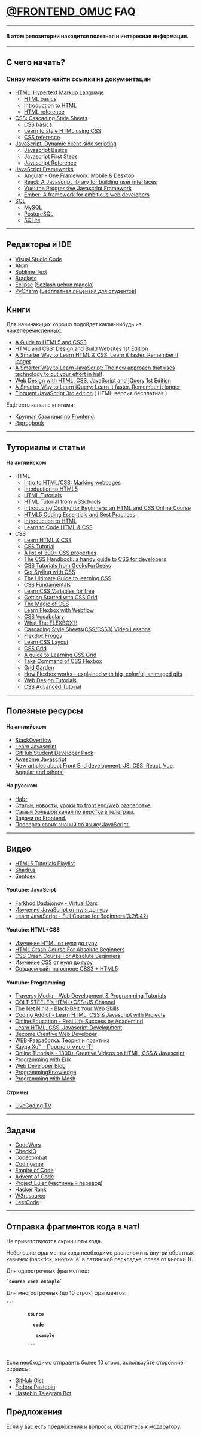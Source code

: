 <div>
    <h1><a href="https://t.me/FullStack_OMUC">@FRONTEND_OMUC</a> FAQ </h1>
<hr>
    <h4>В этом репозитории находится полезная и интересная информация.</h4>
</div>
<hr>
<div>
    <h2>С чего начать?</h2>
    <h3>Cнизу можете найти ссылки на документации</h3>
    <ul>
        <li><a href = "https://developer.mozilla.org/en-US/docs/Web/HTML" >HTML: Hypertext Markup Language</a>
            <ul>
                <li><a href = "https://developer.mozilla.org/en-US/docs/Learn/Getting_started_with_the_web/HTML_basics">HTML basics</a></li>
                <li><a href = "https://developer.mozilla.org/en-US/docs/Learn/HTML/Introduction_to_HTML">Introduction to HTML</a></li>
                <li><a href = "https://developer.mozilla.org/en-US/docs/Web/HTML/Reference">HTML reference</a></li>
            </ul>
        </li>
        <li><a href = "https://developer.mozilla.org/en-US/docs/Web/CSS" >CSS: Cascading Style Sheets</a>
            <ul>
                <li><a href = "https://developer.mozilla.org/en-US/docs/Learn/Getting_started_with_the_web/CSS_basics">CSS basics</a></li>
                <li><a href = "https://developer.mozilla.org/en-US/docs/Learn/CSS">Learn to style HTML using CSS</a></li>
                <li><a href = "https://developer.mozilla.org/en-US/docs/Web/CSS/Reference">CSS reference</a></li>
            </ul>
        </li>
        <li><a href = "https://developer.mozilla.org/en-US/docs/Web/JavaScript">JavaScript: Dynamic client-side scripting</a>
        <ul>
            <li><a href = "https://developer.mozilla.org/en-US/docs/Learn/Getting_started_with_the_web/JavaScript_basics">Javascript Basics</a></li>
            <li><a href = "https://developer.mozilla.org/en-US/docs/Learn/JavaScript/First_steps">Javascript First Steps</a></li>
            <li><a href = "https://developer.mozilla.org/en-US/docs/Web/JavaScript/Reference">Javascript Reference</a></li>
        </ul>
        </li>        
        <li><a href ="#">JavaScript Frameworks</a>
        <ul>
            <li><a href = "https://angular.io/docs">Angular - One Framework: Mobile & Desktop</a></li>
            <li><a href = "https://reactjs.org/">React: A Javascript library for building user interfaces</a></li>
            <li><a href = "https://vuejs.org/">Vue: the Progressive Javascript Framework</a></li>
            <li><a href = "https://emberjs.com/">Ember: A framework for ambitious web developers</a></li>
        </ul>
        </li>        
        <li><a href = "https://uz.wikipedia.org/wiki/SQL">SQL</a>
            <ul>
                <li><a href = "https://dev.mysql.com/doc/">MySQL</a></li>
                <li><a href = "https://www.postgresql.org/docs/">PostgreSQL</a></li>
                <li><a href = "https://www.sqlite.org/docs.html">SQLite</a></li>
            </ul>
        </li>
    </ul>
</div>
<hr>
<div>
    <h2>Редакторы и IDE</h2>
    <ul>        
        <li><a href="https://code.visualstudio.com/docs/languages/python">Visual Studio Code</a></li>
        <li><a href="https://atom.io/">Atom</a></li>
        <li><a href="https://www.sublimetext.com/3">Sublime Text</a></li>
        <li><a href="http://brackets.io/">Brackets</a></li>
        <li><a href="https://www.eclipse.org/downloads/">Eclipse</a> (<a href="https://habr.com/ru/post/167559/">Sozlash uchun maqola</a>) </li>
        <li><a href="https://www.jetbrains.com/pycharm/">PyCharm</a> (<a href = "https://jetbrains.ru/students/classroom-licenses/free-classroom-licenses/">Бесплатная лицензия для студентов</a>)</li>
    </ul>
</div>

<div>
    <h2>Книги</h2>
    <p>Для начинающих хорошо подойдет какая-нибудь из нижеперечисленных:</p>
    <ul>
        <li><a href = "https://html5hive.org/free-ebook-a-guide-to-html5-and-css3/">A Guide to HTML5 and CSS3</a></li>
        <li><a href = "https://www.amazon.com/HTML-CSS-Design-Build-Websites/dp/1118008189/ref=dp_rm_title_0">HTML and CSS: Design and Build Websites 1st Edition</a></li>
        <li><a href = "https://www.amazon.com/Smarter-Way-Learn-HTML-CSS-ebook/dp/B00ULX5FT2/ref=sr_1_1?crid=2ZHJLTA1IJ9EK&dchild=1&keywords=a+smarter+way+to+learn+html+%26+css&qid=1586980056&s=books&sprefix=smarter+way+to+%2Cstripbooks-intl-ship%2C317&sr=1-1">A Smarter Way to Learn HTML & CSS: Learn it faster. Remember it longer</a></li>
        <li><a href = "https://www.amazon.com/gp/product/B00H1W9I6C?notRedirectToSDP=1&ref_=dbs_mng_calw_0&storeType=ebooks">A Smarter Way to Learn JavaScript: The new approach that uses technology to cut your effort in half</a></li>
        <li><a href ="https://www.amazon.com/Web-Design-HTML-JavaScript-jQuery/dp/1118907442/ref=dp_rm_title_0">Web Design with HTML, CSS, JavaScript and jQuery 1st Edition</a></li>
        <li><a href ="https://www.amazon.com/gp/product/B01BN088MM?notRedirectToSDP=1&ref_=dbs_mng_calw_2&storeType=ebooks" >A Smarter Way to Learn jQuery: Learn it faster. Remember it longer</li>
        <li><a href ="https://eloquentjavascript.net/" >Eloquent JavaScript
3rd edition</a> ( HTML-версия бесплатная )</li>
    </ul>
    <p>Ещё есть канал с книгами:</p>
    <ul>
        <li><a href = "https://t.me/frontend_textbooks">Крупная база книг по Frontend.
</a></li>
        <li><a href = "https://t.me/progbook">@progbook</a></li>        
    </ul>
</div>
<hr>
<div>
    <h2>Туториалы и статьи</h2>
    <h4>На английском</h4>
    <ul>
        <li><a>HTML</a>
            <ul>
                <li><a href = "https://www.khanacademy.org/computing/computer-programming/html-css?ref=hackr.io">Intro to HTML/CSS: Marking webpages</a></li>
                <li><a href = "https://www.coursera.org/learn/html">Intoduction to HTML5</a></li>
                <li><a href = "https://htmldog.com/guides/html/?ref=hackr.io">HTML Tutorials</a></li>
                <li><a href = "https://www.w3schools.com/HTML/?ref=hackr.io">HTML Tutorial from w3Schools</a></li>
                <li><a href = "https://www.bitdegree.org/course/coding-for-beginners-space-doggos?ref=hackr.io">Introducing Coding for Beginners: an HTML and CSS Online Course</a></li>
                <li><a href = "https://www.edx.org/course/html5-coding-essentials-and-best-practices">HTML5 Coding Essentials and Best Practices</a></li>
                <li><a href = "https://www.codecademy.com/learn/learn-html?coursePageWithSignup=true">Introduction to HTML</a></li>        
                <li><a href = "https://learn.shayhowe.com/html-css/?ref=hackr.io">Learn to Code HTML & CSS</a></li>
            </ul>
        </li>        
        <li><a>CSS</a>
            <ul>
                <li><a href = "https://www.kirupa.com/html5/learn_html_css.htm?ref=hackr.io">Learn HTML & CSS</a></li>
                <li><a href = "https://www.tutorialrepublic.com/css-tutorial/?ref=hackr.io">CSS Tutorial</a></li>
                <li><a href = "https://www.web4college.com/css-play/index.php?ref=hackr.io">A list of 300+ CSS properties</a></li>
                <li><a href = "https://www.freecodecamp.org/news/the-css-handbook-a-handy-guide-to-css-for-developers-b56695917d11/?ref=hackr.io">The CSS Handbook: a handy guide to CSS for developers</a></li>
                <li><a href = "https://www.geeksforgeeks.org/css-centering-elements/">CSS Tutorials from GeeksForGeeks</a></li>
                <li><a href = "https://sabe.io/classes/css?ref=hackr.io">Get Styling with CSS</a></li>
                <li><a href = "https://zendev.com/ultimate-guide-to-learning-css.html?ref=hackr.io">The Ultimate Guide to learning CSS</a></li>
                <li><a href = "https://www.sololearn.com/Course/CSS?ref=hackr.io">CSS Fundamentals</a></li>
                <li><a href = "https://scrimba.com/g/gcssvariables?ref=hackr.io">Learn CSS Variables for free</a></li>
                <li><a href = "https://css-tricks.com/getting-started-css-grid/?ref=hackr.io">Getting Started with CSS Grid</a></li>
                <li><a href = "https://adamschwartz.co/magic-of-css/?ref=hackr.io">The Magic of CSS</a></li>
                <li><a href = "https://preview.webflow.com/preview/flexbox-game?preview=d1a26b027c4803817087a91c651e321f&m=1">Learn Flexbox with Webflow</a></li>
                <li><a href = "http://apps.workflower.fi/vocabs/css/en?ref=hackr.io#attribute-selector">CSS Vocabulary</a></li>
                <li><a href = "https://flexbox.io/?ref=hackr.io">What The FLEXBOX?!</a></li>
                <li><a href = "http://mrbool.com/course/cascading-style-sheets-css-css3/365?ref=hackr.io">Cascading Style Sheets(CSS/CSS3) Video Lessons</a></li>
                <li><a href = "http://flexboxfroggy.com/?ref=hackr.io">FlexBox Froggy</a></li>
                <li><a href = "http://learnlayout.com/?ref=hackr.io">Learn CSS Layout</a></li>
                <li><a href = "https://cssgrid.io/?ref=hackr.io">CSS Grid</a></li>
                <li><a href = "https://learncssgrid.com/?ref=hackr.io#grid-gaps">A guide to Learning CSS Grid</a></li>
                <li><a href = "https://bootstrapcreative.com/flexbox-tutorial/?ref=hackr.io">Take Command of CSS Flexbox</a></li>
                <li><a href = "http://cssgridgarden.com/?ref=hackr.io">Grid Garden</a></li>
                <li><a href = "https://www.freecodecamp.org/news/an-animated-guide-to-flexbox-d280cf6afc35/?ref=hackr.io">How Flexbox works - explained with big, colorful, animaged gifs</a></li>
                <li><a href = "https://webdesign.tutsplus.com/categories/flexbox?ref=hackr.io">Web Design Tutorials</a></li>        
                <li><a href = "https://www.htmldog.com/guides/css/advanced/?ref=hackr.io">CSS Advanced Tutorial</a></li>
            </ul>
        </li>        
    </ul>    
</div>
<hr>
<div>
    <h2>Полезные ресурсы</h2>
    <h4>На английском</h4>
    <ul>
        <li><a href = "https://stackoverflow.com/questions/tagged/javascript">StackOverflow</a></li>
        <li><a href = "https://www.reddit.com/r/javascript/">Learn Javascript</a></li>
        <li><a href = "https://education.github.com/pack">GitHub Student Developer Pack</a></li>
        <li><a href = "https://github.com/sorrycc/awesome-javascript">Awesome Javascript</a></li>
        <li><a href = "https://t.me/front_end_first">New articles about Front End development.
JS, CSS, React, Vue, Angular and others!
</a></li>
    </ul>
    <h4>На русском</h4>
    <ul>
        <li><a href = "https://habr.com/ru/hub/javascript/">Habr</a></li>
        <li><a href = "https://t.me/front_end_dev">Статьи, новости, уроки по front end/web разработке.
</a></li>        
        <li><a href = "https://t.me/godinhtml">Самый большой канал по верстке в телеграм.
</a></li>
        <li><a href = "https://t.me/frontendquestions">Задачи по Frontend.
</a></li>        
        <li><a href = "https://t.me/js_test">Проверка своих знаний по языку JavaScript.
</a></li>
    </ul>
</div>
<hr>
<div>
   <h2>Видео</h2>
    <ul>
        <li><a href = "https://www.youtube.com/playlist?list=PL081AC329706B2953&ref=hackr.io">HTML5 Tutorials Playlist</a></li>
        <li><a href = "https://www.youtube.com/user/shadrus">Shadrus</a></li>
        <li><a href = "https://www.youtube.com/user/sentdex">Sentdex</a></li>
    </ul>
    <h4>Youtube: JavaScipt</h4>
    <ul>
        <li><a href = "https://www.youtube.com/user/Farkhod1982/playlists">Farkhod Dadajonov - Virtual Dars</a></li>
        <li><a href = "https://www.youtube.com/watch?v=JgIG6d3JsZs&list=PL0lO_mIqDDFUGX9k45bZFuz1ixTvUhd7b">Изучение JavaScript от нуля до гуру</a></li>
        <li><a href = "https://www.youtube.com/watch?v=PkZNo7MFNFg">Learn JavaScript - Full Course for Beginners(3:26:42)</a></li>
    </ul>
    <h4>Youtube: HTML+CSS</h4>
    <ul>
        <li><a href = "https://www.youtube.com/watch?v=Sda2kF9y9Gw&list=PL0lO_mIqDDFUpe6yMyXAlcrfT6AO0KW1a">Изучение HTML от нуля до гуру</a></li>
        <li><a href = "https://www.youtube.com/watch?v=UB1O30fR-EE">HTML Crash Course For Absolute Beginners</a></li>
        <li><a href = "https://www.youtube.com/watch?v=yfoY53QXEnI">CSS Crash Course For Absolute Beginners</a></li>
        <li><a href = "https://www.youtube.com/watch?v=Fw679JPOo0w&list=PL0lO_mIqDDFXoN83I4uVez8rIB25O4rk0">Изучение CSS от нуля до гуру</a></li>
        <li><a href = "https://www.youtube.com/watch?v=ed7un-2kdRA&list=PL0lO_mIqDDFXf1eqaJfdL9MJa1Naf5rd_">Создаем сайт на основе CSS3 + HTML5</a></li>
    </ul>
    <h4>Youtube: Programming</h4>
    <ul>
        <li><a href = "https://www.youtube.com/user/TechGuyWeb/playlists">Traversy Media - Web Development & Programming Tutorials</a></li>
        <li><a href = "https://www.youtube.com/channel/UCrqAGUPPMOdo0jfQ6grikZw/videos">COLT STEELE's HTML+CSS+JS Channel</a></li>
        <li><a href = "https://www.youtube.com/channel/UCW5YeuERMmlnqo4oq8vwUpg/playlists">The Net Ninja - Black-Belt Your Web Skills</a></li>
        <li><a href = "https://www.youtube.com/channel/UCMZFwxv5l-XtKi693qMJptA/playlists">Coding Addict - Learn HTML, CSS & Javascript with Projects</a></li>
        <li><a href = "https://www.youtube.com/channel/UCSJbGtTlrDami-tDGPUV9-w/playlists">Online Education - Real Life Success by Academind</a></li>
        <li><a href = "https://www.youtube.com/user/LearnWebCode/playlists">Learn HTML, CSS, Javascript Development</a></li>
        <li><a href = "https://www.youtube.com/channel/UClb90NQQcskPUGDIXsQEz5Q/videos">Become Creative Web Developer</a></li>
        <li><a href = "https://www.youtube.com/channel/UCg8ss4xW9jASrqWGP30jXiw">WEB-Разработка: Теория и практика</a></li>
        <li><a href = "https://www.youtube.com/channel/UC7f5bVxWsm3jlZIPDzOMcAg">Хауди Хо™ - Просто о мире IT!</a></li>
        <li><a href = "https://www.youtube.com/channel/UCbwXnUipZsLfUckBPsC7Jog/playlists">Online Tutorials - 1300+ Creative Videos on HTML, CSS & Javascript</a></li>
        <li><a href = "https://www.youtube.com/channel/UCshZ3rdoCLjDYuTR_RBubzw/playlists">Programming with Erik</a></li>
        <li><a href = "https://www.youtube.com/user/AlexeySuprun/playlists">Web Developer Blog</a></li>
        <li><a href = "https://www.youtube.com/user/ProgrammingKnowledge">ProgrammingKnowledge</a></li>
        <li><a href = "https://www.youtube.com/user/programmingwithmosh">Programming with Mosh</a></li>
    </ul>
    <h4>Стримы</h4>
    <ul>
        <li><a href = "https://www.education-ecosystem.com/">LiveCoding.TV</a></li>
    </ul>
</div>
<hr>
<div>
    <h2>Задачи</h2>
    <ul>
        <li><a href = "https://www.codewars.com/">CodeWars</a></li>
        <li><a href = "https://py.checkio.org/">CheckIO</a></li>
        <li><a href = "https://codecombat.com/">Codecombat</a></li>
        <li><a href = "https://www.codingame.com/start">Codingame</a></li>
        <li><a href = "https://empireofcode.com/">Empire of Code</a></li>
        <li><a href = "https://adventofcode.com/">Advent of Code</a></li>
        <li><a href = "https://projecteuler.net/">Project Euler (<a href = "http://euler.jakumo.org/">частичный перевод</a>)</a></li>
        <li><a href = "https://www.hackerrank.com/">Hacker Rank</a></li>
        <li><a href = "https://www.w3resource.com/python-exercises/">W3resource</a></li>
        <li><a href = "https://leetcode.com/problemset/all/">LeetCode</a></li>
    </ul>
</div>
<hr>
<div>
    <h2>Отправка фрагментов кода в чат!</h2>
    <p>Не приветствуются скриншоты кода.</p>
    <p>Небольшие фрагменты кода необходимо расположить внутри обратных кавычек (backtick, кнопка 'ё' в латинской раскладке, слева от кнопки 1).</p>
    <p>Для однострочных фрагментов:<p>
    <code><b>`source code example`</b></code>
    <p>Для многострочных (до 10 строк) фрагментов:<p>
    <code><b>```<br>
        source<br>
        &nbsp;&nbsp;code<br>
        &nbsp;&nbsp;&nbsp;example<br>
        ```</b>
    </code>
    <p>Если необходимо отправить более 10 строк, используйте сторонние сервисы:</p>
    <ul>
        <li><a href = "https://gist.github.com/">GitHub Gist</a></li>
        <li><a href = "https://paste.centos.org/">Fedora Pastebin</a></li>
        <li><a href = "https://t.me/SimplePasteBot">Hastebin Telegram Bot</a></li>
    </ul>
    <h2>Предложения</h2>
    <p>Если у вас есть предложения и вопросы, обратитесь к <a href="https://t.me/AlexB34">модератору</a>.</p>
</div>
